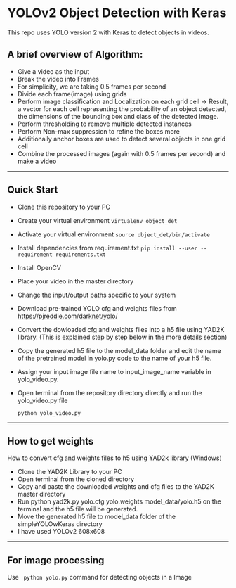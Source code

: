 # YOLOv2 Object Detection with Keras
This repo uses YOLO version 2 with Keras to detect objects in videos.

## A brief overview of Algorithm:
- Give a video as the input
- Break the video into Frames
- For simplicity, we are taking 0.5 frames per second
- Divide each frame(image) using  grids
- Perform image classification and Localization on each grid cell -> Result, a vector for each cell representing the probability of an object detected, the dimensions of the bounding box and class of the detected image.
- Perform thresholding to remove multiple detected instances
- Perform Non-max suppression to refine the boxes more
- Additionally anchor boxes are used to detect several objects in one grid cell
- Combine the processed images (again with 0.5 frames per second) and make a video


--------------------------------------------------------------------------------

## Quick Start

- Clone this repository to your PC
- Create your virtual environment ```virtualenv object_det```
- Activate your virtual environment ```source object_det/bin/activate```
- Install dependencies from requirement.txt ```pip install --user --requirement requirements.txt```
- Install OpenCV
- Place your video in the master directory
- Change the input/output paths specific to your system
- Download pre-trained YOLO cfg and weights files from https://pjreddie.com/darknet/yolo/ 
- Convert the dowloaded cfg and weights files into a h5 file using YAD2K library. (This is explained step by step below in the more details section)
- Copy the generated h5 file to the model_data folder and edit the name of the pretrained model in yolo.py code to the name of your h5 file.
- Assign your input image file name to input_image_name variable in yolo_video.py.
- Open terminal from the repository directory directly and run the yolo_video.py file

	`python yolo_video.py`

--------------------------------------------------------------------------------

## How to get weights
How to convert cfg and weights files to h5 using YAD2k library (Windows)

- Clone the YAD2K Library to your PC
- Open terminal from the cloned directory
- Copy and paste the downloaded weights and cfg files to the YAD2K master directory
- Run python yad2k.py yolo.cfg yolo.weights model_data/yolo.h5 on the terminal and the h5 file will be generated.
- Move the generated h5 file to model_data folder of the simpleYOLOwKeras directory
- I have used YOLOv2 608x608

----------------------------------------------------------------------------------

## For image processing

Use ``` python yolo.py``` command for detecting objects in a Image
